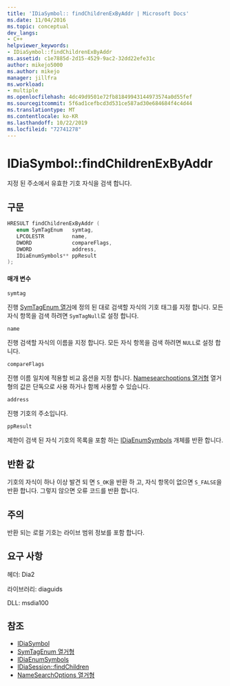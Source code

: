 ```yaml
---
title: 'IDiaSymbol:: findChildrenExByAddr | Microsoft Docs'
ms.date: 11/04/2016
ms.topic: conceptual
dev_langs:
- C++
helpviewer_keywords:
- IDiaSymbol::findChildrenExByAddr
ms.assetid: c1e7885d-2d15-4529-9ac2-32dd22efe31c
author: mikejo5000
ms.author: mikejo
manager: jillfra
ms.workload:
- multiple
ms.openlocfilehash: 4dc49d9501e72fb81849943144973574a0d55fef
ms.sourcegitcommit: 5f6ad1cefbcd3d531ce587ad30e684684f4c4d44
ms.translationtype: MT
ms.contentlocale: ko-KR
ms.lasthandoff: 10/22/2019
ms.locfileid: "72741278"
---
```

# <a name="idiasymbolfindchildrenexbyaddr"></a>IDiaSymbol::findChildrenExByAddr
지정 된 주소에서 유효한 기호 자식을 검색 합니다.

## <a name="syntax"></a>구문

```C++
HRESULT findChildrenExByAddr ( 
   enum SymTagEnum   symtag,
   LPCOLESTR         name,
   DWORD             compareFlags,
   DWORD             address,
   IDiaEnumSymbols** ppResult
);
```

#### <a name="parameters"></a>매개 변수
 `symtag`

진행 [SymTagEnum 열거](../../debugger/debug-interface-access/symtagenum.md)에 정의 된 대로 검색할 자식의 기호 태그를 지정 합니다. 모든 자식 항목을 검색 하려면 `SymTagNull`로 설정 합니다.

 `name`

진행 검색할 자식의 이름을 지정 합니다. 모든 자식 항목을 검색 하려면 `NULL`로 설정 합니다.

 `compareFlags`

진행 이름 일치에 적용할 비교 옵션을 지정 합니다. [Namesearchoptions 열거형](../../debugger/debug-interface-access/namesearchoptions.md) 열거형의 값은 단독으로 사용 하거나 함께 사용할 수 있습니다.

 `address`

진행 기호의 주소입니다.

 `ppResult`

제한이 검색 된 자식 기호의 목록을 포함 하는 [IDiaEnumSymbols](../../debugger/debug-interface-access/idiaenumsymbols.md) 개체를 반환 합니다.

## <a name="return-value"></a>반환 값
 기호의 자식이 하나 이상 발견 되 면 `S_OK`을 반환 하 고, 자식 항목이 없으면 `S_FALSE`을 반환 합니다. 그렇지 않으면 오류 코드를 반환 합니다.

## <a name="remarks"></a>주의
 반환 되는 로컬 기호는 라이브 범위 정보를 포함 합니다.

## <a name="requirements"></a>요구 사항
 헤더: Dia2

 라이브러리: diaguids

 DLL: msdia100

## <a name="see-also"></a>참조
- [IDiaSymbol](../../debugger/debug-interface-access/idiasymbol.md)
- [SymTagEnum 열거형](../../debugger/debug-interface-access/symtagenum.md)
- [IDiaEnumSymbols](../../debugger/debug-interface-access/idiaenumsymbols.md)
- [IDiaSession::findChildren](../../debugger/debug-interface-access/idiasession-findchildren.md)
- [NameSearchOptions 열거형](../../debugger/debug-interface-access/namesearchoptions.md)